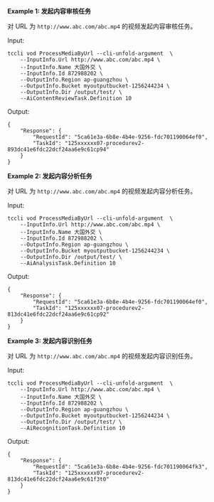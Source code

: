 **Example 1: 发起内容审核任务**

对 URL 为 ```http://www.abc.com/abc.mp4``` 的视频发起内容审核任务。

Input: 

```
tccli vod ProcessMediaByUrl --cli-unfold-argument  \
    --InputInfo.Url http://www.abc.com/abc.mp4 \
    --InputInfo.Name 大国外交 \
    --InputInfo.Id 872988202 \
    --OutputInfo.Region ap-guangzhou \
    --OutputInfo.Bucket myoutputbucket-1256244234 \
    --OutputInfo.Dir /output/test/ \
    --AiContentReviewTask.Definition 10
```

Output: 
```
{
    "Response": {
        "RequestId": "5ca61e3a-6b8e-4b4e-9256-fdc701190064ef0",
        "TaskId": "125xxxxxx07-procedurev2-893dc41e6fdc22dcf24aa6e9c61cp94"
    }
}
```

**Example 2: 发起内容分析任务**

对 URL 为 ```http://www.abc.com/abc.mp4``` 的视频发起内容分析任务。

Input: 

```
tccli vod ProcessMediaByUrl --cli-unfold-argument  \
    --InputInfo.Url http://www.abc.com/abc.mp4 \
    --InputInfo.Name 大国外交 \
    --InputInfo.Id 872988202 \
    --OutputInfo.Region ap-guangzhou \
    --OutputInfo.Bucket myoutputbucket-1256244234 \
    --OutputInfo.Dir /output/test/ \
    --AiAnalysisTask.Definition 10
```

Output: 
```
{
    "Response": {
        "RequestId": "5ca61e3a-6b8e-4b4e-9256-fdc701190064ef0",
        "TaskId": "125xxxxxx07-procedurev2-813dc41e6fdc22dcf24aa6e9c61cp92"
    }
}
```

**Example 3: 发起内容识别任务**

对 URL 为 ```http://www.abc.com/abc.mp4``` 的视频发起内容识别任务。

Input: 

```
tccli vod ProcessMediaByUrl --cli-unfold-argument  \
    --InputInfo.Url http://www.abc.com/abc.mp4 \
    --InputInfo.Name 大国外交 \
    --InputInfo.Id 872988202 \
    --OutputInfo.Region ap-guangzhou \
    --OutputInfo.Bucket myoutputbucket-1256244234 \
    --OutputInfo.Dir /output/test/ \
    --AiRecognitionTask.Definition 10
```

Output: 
```
{
    "Response": {
        "RequestId": "5ca61e3a-6b8e-4b4e-9256-fdc701190064fk3",
        "TaskId": "125xxxxxx07-procedurev2-813dc41e6fdc22dcf24aa6e9c61f3t0"
    }
}
```


